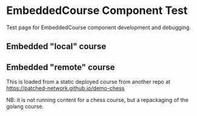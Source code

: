 # EmbeddedCourse Component Test

Test page for EmbeddedCourse component development and debugging.

<script setup lang="ts">
import EmbeddedCourse from '../.vitepress/theme/components/EmbeddedCourse.vue'
</script>

## Embedded "local" course

<EmbeddedCourse course-id="@skuilder/hero-course" :session-time-limit="5" />


## Embedded "remote" course

This is loaded from a static deployed course from another repo at https://patched-network.github.io/demo-chess

NB: it is not running content for a chess course, but a repackaging of the golang course.

<EmbeddedCourse course-id="@skuilder/external-test" :session-time-limit="5" />
